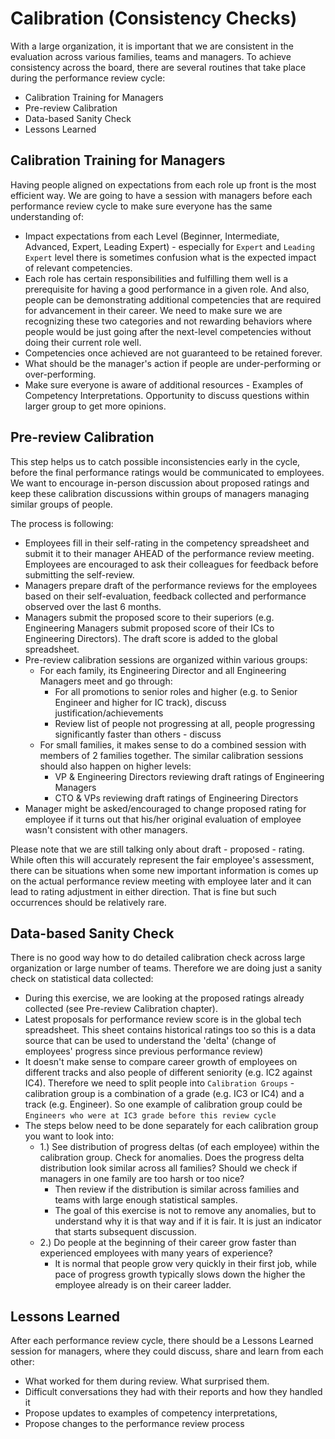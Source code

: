 # Calibration (Consistency Checks)

With a large organization, it is important that we are consistent in the evaluation across various families, teams and managers. To achieve consistency across the board, there are several routines that take place during the performance review cycle:
- Calibration Training for Managers
- Pre-review Calibration
- Data-based Sanity Check
- Lessons Learned
	
  
## Calibration Training for Managers

Having people aligned on expectations from each role up front is the most efficient way. We are going to have a session with managers before each performance review cycle to make sure everyone has the same understanding of:
- Impact expectations from each Level (Beginner, Intermediate, Advanced, Expert, Leading Expert) - especially for `Expert` and `Leading Expert` level there is sometimes confusion what is the expected impact of relevant competencies.
- Each role has certain responsibilities and fulfilling them well is a prerequisite for having a good performance in a given role. And also, people can be demonstrating additional competencies that are required for advancement in their career. We need to make sure we are recognizing these two categories and not rewarding behaviors where people would be just going after the next-level competencies without doing their current role well.
- Competencies once achieved are not guaranteed to be retained forever.
- What should be the manager's action if people are under-performing or over-performing.
- Make sure everyone is aware of additional resources - Examples of Competency Interpretations. Opportunity to discuss questions within larger group to get more opinions.
		
    
## Pre-review Calibration

This step helps us to catch possible inconsistencies early in the cycle, before the final performance ratings would be communicated to employees. We want to encourage in-person discussion about proposed ratings and keep these calibration discussions within groups of managers managing similar groups of people.

The process is following:
- Employees fill in their self-rating in the competency spreadsheet and submit it to their manager AHEAD of the performance review meeting. Employees are encouraged to ask their colleagues for feedback before submitting the self-review.
- Managers prepare draft of the performance reviews for the employees based on their self-evaluation, feedback collected and performance observed over the last 6 months.
- Managers submit the proposed score to their superiors (e.g. Engineering Managers submit proposed score of their ICs to Engineering Directors). The draft score is added to the global spreadsheet.
- Pre-review calibration sessions are organized within various groups:
  - For each family, its Engineering Director and all Engineering Managers meet and go through:
    - For all promotions to senior roles and higher (e.g. to Senior Engineer and higher for IC track), discuss justification/achievements
    - Review list of people not progressing at all, people progressing significantly faster than others - discuss 
  - For small families, it makes sense to do a combined session with members of 2 families together. The similar calibration sessions should also happen on higher levels:
    - VP & Engineering Directors reviewing draft ratings of Engineering Managers
    - CTO & VPs reviewing draft ratings of Engineering Directors
- Manager might be asked/encouraged to change proposed rating for employee if it turns out that his/her original evaluation of employee wasn't consistent with other managers.

Please note that we are still talking only about draft - proposed - rating. While often this will accurately represent the fair employee's assessment, there can be situations when some new important information is comes up on the actual performance review meeting with employee later and it can lead to rating adjustment in either direction. That is fine but such occurrences should be relatively rare.


## Data-based Sanity Check

There is no good way how to do detailed calibration check across large organization or large number of teams. Therefore we are doing just a sanity check on statistical data collected:

- During this exercise, we are looking at the proposed ratings already collected (see Pre-review Calibration chapter).
- Latest proposals for performance review score is in the global tech spreadsheet. This sheet contains historical ratings too so this is a data source that can be used to understand the 'delta' (change of employees' progress since previous performance review)
- It doesn't make sense to compare career growth of employees on different tracks and also people of different seniority (e.g. IC2 against IC4). Therefore we need to split people into `Calibration Groups` - calibration group is a combination of a grade (e.g. IC3 or IC4) and a track (e.g. Engineer). So one example of calibration group could be `Engineers who were at IC3 grade before this review cycle`
- The steps below need to be done separately for each calibration group you want to look into:
  - 1.) See distribution of progress deltas (of each employee) within the calibration group. Check for anomalies. Does the progress delta distribution look similar across all families? Should we check if managers in one family are too harsh or too nice?
    - Then review if the distribution is similar across families and teams with large enough statistical samples. 
    - The goal of this exercise is not to remove any anomalies, but to understand why it is that way and if it is fair. It is just an indicator that starts subsequent discussion. 
  - 2.) Do people at the beginning of their career grow faster than experienced employees with many years of experience? 
    - It is normal that people grow very quickly in their first job, while pace of progress growth typically slows down the higher the employee already is on their career ladder.


## Lessons Learned

After each performance review cycle, there should be a Lessons Learned session for managers, where they could discuss, share and learn from each other:
- What worked for them during review. What surprised them.
- Difficult conversations they had with their reports and how they handled it
- Propose updates to examples of competency interpretations,
- Propose changes to the performance review process

